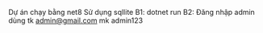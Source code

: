 Dự án chạy bằng net8
Sử dụng sqllite
B1: dotnet run
B2: Đăng nhập admin dùng tk admin@gmail.com mk admin123
